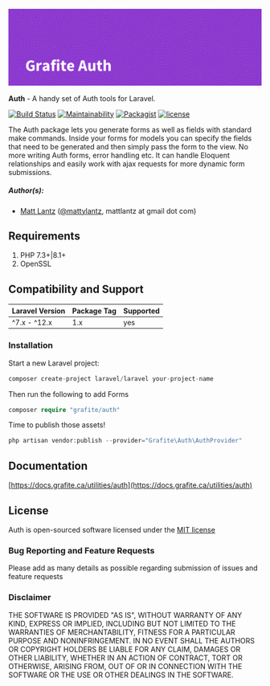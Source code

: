 ![Grafite Auth](GrafiteAuth-banner.png)

**Auth** - A handy set of Auth tools for Laravel.

[![Build Status](https://github.com/GrafiteInc/Auth/actions/workflows/php-package-tests.yml/badge.svg?branch=main)](https://github.com/GrafiteInc/Auth/actions/workflows/php-package-tests.yml)
[![Maintainability](https://qlty.sh/badges/023fb157-8b66-4988-b296-7ad33304865a/maintainability.svg)](https://qlty.sh/gh/GrafiteInc/projects/Auth)
[![Packagist](https://img.shields.io/packagist/dt/grafite/Auth.svg)](https://packagist.org/packages/grafite/Auth)
[![license](https://img.shields.io/github/license/mashape/apistatus.svg)](https://packagist.org/packages/grafite/Auth)

The Auth package lets you generate forms as well as fields with standard make commands. Inside your forms for models you can specify the fields that need to be generated and then simply pass the form to the view. No more writing Auth forms, error handling etc. It can handle Eloquent relationships and easily work with ajax requests for more dynamic form submissions.

##### Author(s):
* [Matt Lantz](https://github.com/mlantz) ([@mattylantz](http://twitter.com/mattylantz), mattlantz at gmail dot com)

## Requirements

1. PHP 7.3+|8.1+
2. OpenSSL

## Compatibility and Support

| Laravel Version | Package Tag | Supported |
|-----------------|-------------|-----------|
| ^7.x - ^12.x | 1.x | yes |

### Installation

Start a new Laravel project:
```php
composer create-project laravel/laravel your-project-name
```

Then run the following to add Forms
```php
composer require "grafite/auth"
```

Time to publish those assets!
```php
php artisan vendor:publish --provider="Grafite\Auth\AuthProvider"
```

## Documentation

[https://docs.grafite.ca/utilities/auth](https://docs.grafite.ca/utilities/auth)

## License
Auth is open-sourced software licensed under the [MIT license](http://opensource.org/licenses/MIT)

### Bug Reporting and Feature Requests
Please add as many details as possible regarding submission of issues and feature requests

### Disclaimer
THE SOFTWARE IS PROVIDED "AS IS", WITHOUT WARRANTY OF ANY KIND, EXPRESS OR IMPLIED, INCLUDING BUT NOT LIMITED TO THE WARRANTIES OF MERCHANTABILITY, FITNESS FOR A PARTICULAR PURPOSE AND NONINFRINGEMENT. IN NO EVENT SHALL THE AUTHORS OR COPYRIGHT HOLDERS BE LIABLE FOR ANY CLAIM, DAMAGES OR OTHER LIABILITY, WHETHER IN AN ACTION OF CONTRACT, TORT OR OTHERWISE, ARISING FROM, OUT OF OR IN CONNECTION WITH THE SOFTWARE OR THE USE OR OTHER DEALINGS IN THE SOFTWARE.
